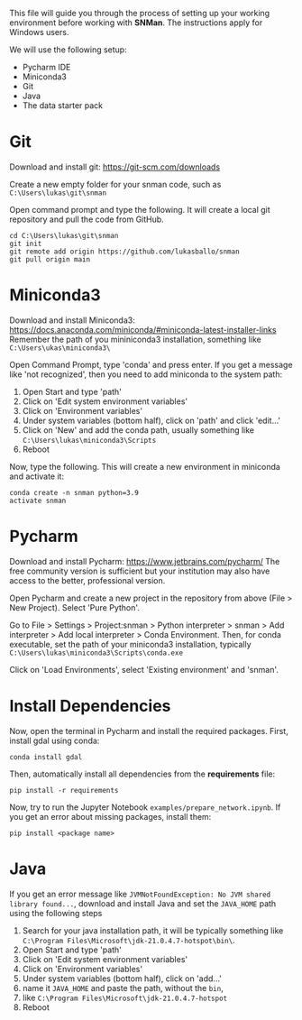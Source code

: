 This file will guide you through the process of setting up your working environment before working with **SNMan**.
The instructions apply for Windows users.

We will use the following setup:
- Pycharm IDE
- Miniconda3
- Git
- Java
- The data starter pack


# Git #

Download and install git: https://git-scm.com/downloads

Create a new empty folder for your snman code, such as `C:\Users\lukas\git\snman`

Open command prompt and type the following. It will create a local git repository and pull the code from GitHub. 

```
cd C:\Users\lukas\git\snman
git init
git remote add origin https://github.com/lukasballo/snman
git pull origin main
```


# Miniconda3 #

Download and install Miniconda3: https://docs.anaconda.com/miniconda/#miniconda-latest-installer-links
Remember the path of you mininiconda3 installation, something like `C:\Users\ukas\miniconda3\`

Open Command Prompt, type 'conda' and press enter. If you get a message like 'not recognized', then you need to
add miniconda to the system path:

1. Open Start and type 'path'
2. Click on 'Edit system environment variables'
3. Click on 'Environment variables'
4. Under system variables (bottom half), click on 'path' and click 'edit...'
5. Click on 'New' and add the conda path, usually something like `C:\Users\lukas\miniconda3\Scripts`
6. Reboot

Now, type the following. This will create a new environment in miniconda and activate it:

```
conda create -n snman python=3.9
activate snman
```


# Pycharm #

Download and install Pycharm: https://www.jetbrains.com/pycharm/ The free community version is sufficient but
your institution may also have access to the better, professional version.

Open Pycharm and create a new project in the repository from above (File > New Project). Select 'Pure Python'.

Go to File > Settings > Project:snman > Python interpreter > snman > Add interpreter >
Add local interpreter > Conda Environment. Then, for conda executable, set the path of your miniconda3 installation,
typically `C:\Users\lukas\miniconda3\Scripts\conda.exe`

Click on 'Load Environments', select 'Existing environment' and 'snman'.


# Install Dependencies #

Now, open the terminal in Pycharm and install the required packages. First, install gdal using conda:

```
conda install gdal
```

Then, automatically install all dependencies from the **requirements** file:

```
pip install -r requirements
```

Now, try to run the Jupyter Notebook `examples/prepare_network.ipynb`.
If you get an error about missing packages, install them:

```
pip install <package name>
```


# Java #

If you get an error message like
`JVMNotFoundException: No JVM shared library found...`, download and install Java and set the `JAVA_HOME` path using the following steps

1. Search for your java installation path, it will be typically something like
   `C:\Program Files\Microsoft\jdk-21.0.4.7-hotspot\bin\`.
2. Open Start and type 'path'
3. Click on 'Edit system environment variables'
4. Click on 'Environment variables'
5. Under system variables (bottom half), click on 'add...'
6. name it `JAVA_HOME` and paste the path, without the `bin`,
7. like `C:\Program Files\Microsoft\jdk-21.0.4.7-hotspot`
8. Reboot